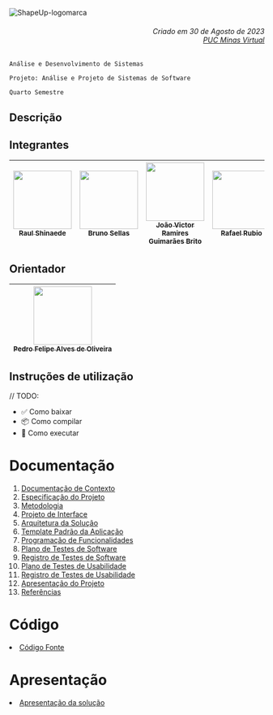 ![ShapeUp-logomarca](https://github.com/brunosellas/pmv-ads-2023-2-e4-proj-infra-t6-ingresso-facil/assets/102563767/5077ab30-7071-4d28-977f-7aa1d1860187)



<h6 align="right">Criado em 30 de Agosto de 2023<br><a href="https://www.pucminas.br/PucVirtual/Paginas/default.aspx">PUC Minas Virtual</a></h6>

`Análise e Desenvolvimento de Sistemas`

`Projeto: Análise e Projeto de Sistemas de Software`

`Quarto Semestre`

## Descrição

## Integrantes

| [<img src="https://avatars.githubusercontent.com/u/82043220?v=4" width=115><br><sub>Raul Shinaede</sub>](https://github.com/RaulShinaede) | [<img src="https://avatars.githubusercontent.com/u/102563767?v=4" width=115><br><sub>Bruno Sellas</sub>](https://github.com/brunosellas) | [<img src="https://github.com/jramiresbrito.png" width=115><br><sub>João Victor Ramires Guimarães Brito</sub>](https://github.com/jramiresbrito) | [<img src="https://github.com/rafaeldrubio.png" width=115><br><sub>Rafael Rubio</sub>](https://github.com/rafaeldrubio) | [<img src="https://github.com/TulioFS.png" width=115><br><sub>Marco Túlio Félix Santiago</sub>](https://github.com/TulioFS) | [<img src="https://github.com/lucasdamasceno96.png" width=115><br><sub>Lucas Damasceno</sub>](https://github.com/lucasdamasceno96)
| :---: | :---: | :---: | :---: | :---: | :---: |

## Orientador

| [<img src="https://github.com/pedrofao.png" width=115><br><sub>Pedro Felipe Alves de Oliveira</sub>](https://github.com/pedrofao) |
| :---: |

## Instruções de utilização

// TODO:

- ✅ Como baixar
- 📦 Como compilar
- 🚀 Como executar 

# Documentação

<ol>
<li><a href="docs/01-Documentação de Contexto.md"> Documentação de Contexto</a></li>
<li><a href="docs/02-Especificação do Projeto.md"> Especificação do Projeto</a></li>
<li><a href="docs/03-Metodologia.md"> Metodologia</a></li>
<li><a href="docs/04-Projeto de Interface.md"> Projeto de Interface</a></li>
<li><a href="docs/05-Arquitetura da Solução.md"> Arquitetura da Solução</a></li>
<li><a href="docs/06-Template Padrão da Aplicação.md"> Template Padrão da Aplicação</a></li>
<li><a href="docs/07-Programação de Funcionalidades.md"> Programação de Funcionalidades</a></li>
<li><a href="docs/08-Plano de Testes de Software.md"> Plano de Testes de Software</a></li>
<li><a href="docs/09-Registro de Testes de Software.md"> Registro de Testes de Software</a></li>
<li><a href="docs/10-Plano de Testes de Usabilidade.md"> Plano de Testes de Usabilidade</a></li>
<li><a href="docs/11-Registro de Testes de Usabilidade.md"> Registro de Testes de Usabilidade</a></li>
<li><a href="docs/12-Apresentação do Projeto.md"> Apresentação do Projeto</a></li>
<li><a href="docs/13-Referências.md"> Referências</a></li>
</ol>

# Código

<li><a href="src/README.md"> Código Fonte</a></li>

# Apresentação

<li><a href="presentation/README.md"> Apresentação da solução</a></li>
